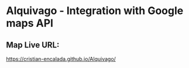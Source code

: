 # Alquivago - Integration with Google maps API

## Map Live URL:

https://cristian-encalada.github.io/Alquivago/